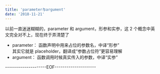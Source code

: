 ```yaml
---
title: 'parameter与argument'
date: '2018-11-21'
---
```


以前一直迷迷糊糊的，parameter 和 argument，形参和实参，这 2 个概念中英文完全对不上，现在终于弄清楚了

- parameter： 函数声明中用来占位的参数名，中译“形参”  
  其实它就是 placeholder，翻译成“参数占位符”更容易理解
- argument： 函数调用时候真实传入的参数，中译“实参”

---------------------EOF---------------------
